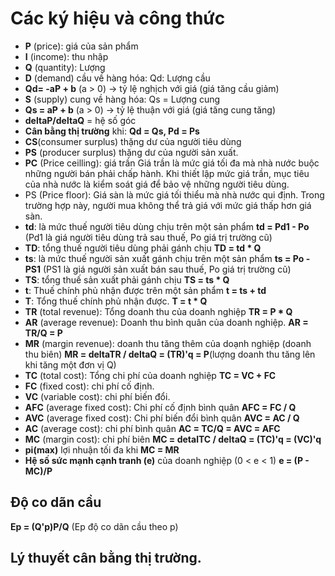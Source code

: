 # Các ký hiệu và công thức
- **P** (price): giá của sản phẩm
- **I** (income): thu nhập
- **Q** (quantity): Lượng
- **D** (demand) cầu về hàng hóa: Qd: Lượng cầu
- **Qd= -aP + b**  (a > 0) -> tỷ lệ nghịch với giá (giá tăng cầu giảm)
- **S** (supply) cung về hàng hóa: Qs = Lượng cung 
- **Qs = aP + b**  (a > 0) -> tỷ lệ thuận với giá (giá tăng cung tăng)
- **deltaP/deltaQ** = hệ số góc
- **Cân bằng thị trường** khi: **Qd = Qs, Pd = Ps**
- **CS**(consumer surplus) thặng dư của người tiêu dùng
- **PS** (producer surplus) thặng dư của người sản xuất.
- **PC** (Price ceilling): giá trần Giá trần là mức giá tối đa mà nhà nước buộc những người bán phải chấp hành. Khi thiết lập mức giá trần, mục tiêu của nhà nước là kiểm soát giá để bảo vệ những người tiêu dùng. 
- PS (Price floor): Giá sàn là mức giá tối thiểu mà nhà nước qui định. Trong trường hợp này, người mua không thể trả giá với mức giá thấp hơn giá sàn. 
- **td**: là mức thuế người tiêu dùng chịu trên một sản phẩm  **td = Pd1 - Po** (Pd1 là giá người tiêu dùng trả sau thuế, Po giá trị trường cũ)
- **TD**: tổng thuế người tiêu dùng phải gánh chịu **TD = td * Q**
- **ts**: là mức thuế người sản xuất gánh chịu trên một sản phẩm **ts = Po - PS1** (PS1 là giá người sản xuất bán sau thuế, Po giá trị trường cũ)
- **TS**: tổng thuế  sản xuất phải gánh chịu **TS = ts * Q**
- **t**: Thuế chính phủ nhận được trên một sản phẩm **t = ts + td**
- **T**: Tổng thuế chính phủ nhận được. **T = t * Q**
- **TR** (total revenue): Tổng doanh thu của doanh nghiệp **TR = P * Q**
- **AR** (average revenue): Doanh thu bình quân của doanh nghiệp. **AR = TR/Q = P** 
- **MR** (margin revenue): doanh thu tăng thêm của doạnh nghiệp (doanh thu biên) **MR = deltaTR / deltaQ = (TR)'q = P**(lượng doanh thu tăng lên khi tăng một đơn vị Q)
- **TC** (total cost): Tổng chi phí của doanh nghiệp **TC = VC + FC**
- **FC** (fixed cost): chi phí cố định.
- **VC** (variable cost): chi phí biến đổi.
- **AFC** (average fixed cost): Chi phí cố  định bình quân **AFC = FC / Q**
- **AVC** (average fixed cost): Chi phí biến đổi bình quân **AVC = AC / Q**
- **AC** (average cost): chi phí bình quân **AC = TC/Q = AVC = AFC**
- **MC** (margin cost): chi phí biên **MC = detalTC / deltaQ = (TC)'q = (VC)'q**
- **pi(max)** lợi nhuận tối đa khi **MC = MR**
- **Hệ số sức mạnh cạnh tranh (e)** của doanh nghiệp (0 < e < 1) **e = (P - MC)/P**
## Độ co dãn cầu
**Ep = (Q'p)P/Q** (Ep độ co dãn cầu theo p)
## Lý thuyết cân bằng thị trường.

